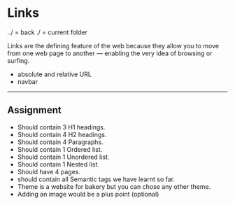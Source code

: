 # Links

../ = back
./  = current folder


Links are the defining feature of the web
because they allow you to move from
one web page to another — enabling the
very idea of browsing or surfing.

- absolute and relative URL
- navbar

---

## Assignment

- Should contain 3 H1 headings.
- Should contain 4 H2 headings.
- Should contain 4 Paragraphs.
- Should contain 1 Ordered list.
- Should contain 1 Unordered list.
- Should contain 1 Nested list.
- Should have 4 pages.
- should contain all Semantic tags we have learnt so far.
- Theme is a website for bakery but you can chose any other theme.
- Adding an image would be a plus point (optional)

